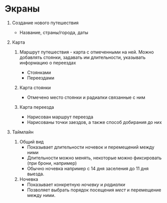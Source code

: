 # Экраны
1. Создание нового путешествия
   
   * Название, страны/города, даты
  
1. Карта
   1. Маршрут путешествия - карта с отмеченными на ней. Можно добавлять стоянки, задавать им длительности, указывать информацию о переездах
       * Стоянками
       * Переездами

    1. Карта стоянки
       * Отмечено место стоянки и радиалки связанные с ним

    1. Карта переезда
       * Нарисован маршрут переезда
       * Нарисованы точки заездов, а также способ добирания до них
   
1. Таймлайн
    1. Общий вид
       * Показывает длительности ночевок и перемещений между ними
       * Длительности можно менять, некоторые можно фиксировать (при брони, например)
       * Обычно ночевка например с 14 дня заселения до 11 дня выезда.
    1. Ночевка
       * Показывает конкретную *ночевку* и *радиалки*
       * Позволяет выбрать порядок посещения *мест* и перемещение между ними.
  
   
